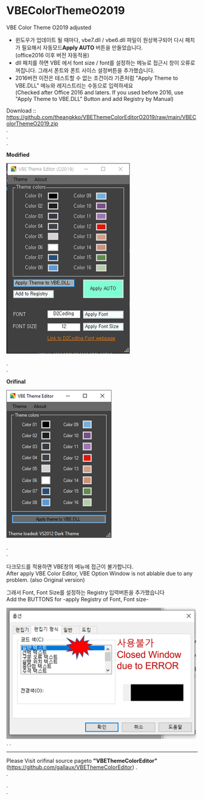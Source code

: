 # VBEColorThemeO2019

VBE Color Theme O2019 adjusted

- 윈도우가 업데이트 될 때마다, vbe7.dll / vbe6.dll 파일이 원상복구되어 다시 패치가 필요해서 자동모드**Apply AUTO** 버튼을 만들었습니다.    
  (office2016 이후 버전 자동적용)
- dll 패치를 하면 VBE 에서 font size / font를 설정하는 메뉴로 접근시 창이 오류로 꺼집니다. 그래서 폰트와 폰트 사이스 설정버튼을 추가했습니다.
- 2016버전 이전은 테스트할 수 없는 조건이라 기존처럼 "Apply Theme to VBE.DLL" 메뉴와 레지스트리는 수동으로 입력하세요    
  (Checked after Office 2016 and laters. If you used before 2016, use "Apply Theme to VBE.DLL" Button and add Registry by Manual)



Download :: https://github.com/theangkko/VBEThemeColorEditorO2019/raw/main/VBEColorThemeO2019.zip     
.    
.    
.   

      



**Modified**

![modified](/MainWindowO2019.jpg)
  
      
.   
.   

 **Orifinal**
 
![original](/ThemeEditor.png)



.    
.    


다크모드를 적용하면 VBE창의 메뉴에 접근이 불가합니다.    
After apply VBE Color Editor, VBE Option Window is not ablable due to any problem. (also Original version)

그래서 Font, Font Size를 설정하는 Registry 입력버튼을 추가했습니다    
Add the BUTTONS for -apply Registry of Font, Font size- 


<img src="/ErrorVBEOptionInput.png" width="500">
.    
.    

________________________________________________
Please Visit orifinal source pageto **"VBEThemeColorEditor"**(https://github.com/gallaux/VBEThemeColorEditor)
.    
.    

.    
.    






